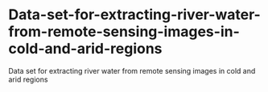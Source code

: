 # Data-set-for-extracting-river-water-from-remote-sensing-images-in-cold-and-arid-regions
Data set for extracting river water from remote sensing images in cold and arid regions
